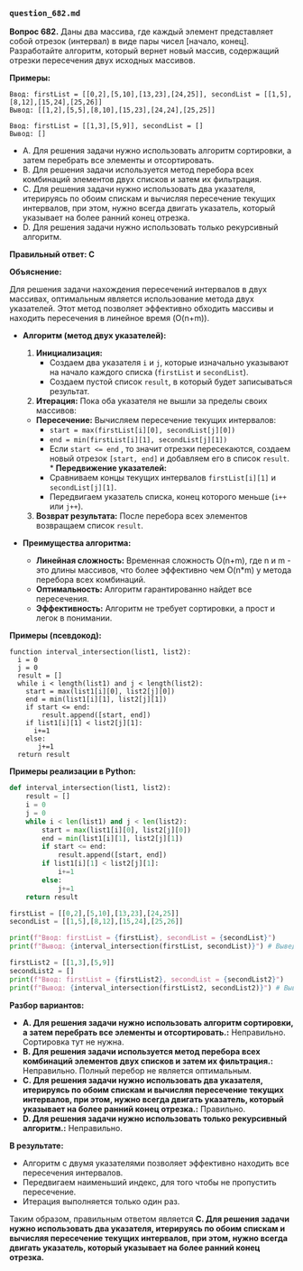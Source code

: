 ### `question_682.md`

**Вопрос 682.** Даны два массива, где каждый элемент представляет собой отрезок (интервал) в виде пары чисел [начало, конец]. Разработайте алгоритм, который вернет новый массив, содержащий отрезки пересечения двух исходных массивов.

**Примеры:**
```
Ввод: firstList = [[0,2],[5,10],[13,23],[24,25]], secondList = [[1,5],[8,12],[15,24],[25,26]]
Вывод: [[1,2],[5,5],[8,10],[15,23],[24,24],[25,25]]

Ввод: firstList = [[1,3],[5,9]], secondList = []
Вывод: []
```

- A. Для решения задачи нужно использовать алгоритм сортировки, а затем перебрать все элементы и отсортировать.
- B.  Для решения задачи используется метод перебора всех комбинаций элементов двух списков и затем их фильтрация.
- C.  Для решения задачи нужно использовать два указателя, итерируясь по обоим спискам и вычисляя пересечение текущих интервалов, при этом, нужно всегда двигать указатель, который указывает на более ранний конец отрезка.
-  D. Для решения задачи нужно использовать только рекурсивный алгоритм.

**Правильный ответ: C**

**Объяснение:**

Для решения задачи нахождения пересечений интервалов в двух массивах, оптимальным является использование метода двух указателей. Этот метод позволяет эффективно обходить массивы и находить пересечения в линейное время (O(n+m)).

*   **Алгоритм (метод двух указателей):**
    1.  **Инициализация:**
          *   Создаем два указателя `i` и `j`,  которые изначально указывают на начало каждого списка (`firstList` и `secondList`).
        *   Создаем пустой список `result`, в который будет записываться результат.
    2.  **Итерация:** Пока оба указателя не вышли за пределы своих массивов:
       *  **Пересечение:** Вычисляем  пересечение  текущих интервалов:
           *  `start = max(firstList[i][0], secondList[j][0])`
           *  `end = min(firstList[i][1], secondList[j][1])`
          *  Если  `start <= end` , то значит отрезки пересекаются,  создаем новый отрезок `[start, end]` и добавляем его в список `result`.
        * **Передвижение указателей:**
            *   Сравниваем концы текущих интервалов `firstList[i][1]` и `secondList[j][1]`.
             *  Передвигаем указатель списка, конец которого меньше (`i++` или `j++`).
    3.  **Возврат результата:**  После перебора всех элементов  возвращаем список `result`.

*  **Преимущества алгоритма:**
    * **Линейная сложность:** Временная сложность O(n+m), где n и m - это длины массивов, что более эффективно чем O(n\*m) у метода перебора всех комбинаций.
    *  **Оптимальность:** Алгоритм гарантированно найдет все пересечения.
     * **Эффективность:** Алгоритм не требует сортировки, а прост и легок в понимании.

**Примеры (псевдокод):**
```
function interval_intersection(list1, list2):
  i = 0
  j = 0
  result = []
  while i < length(list1) and j < length(list2):
    start = max(list1[i][0], list2[j][0])
    end = min(list1[i][1], list2[j][1])
    if start <= end:
        result.append([start, end])
    if list1[i][1] < list2[j][1]:
      i+=1
    else:
       j+=1
  return result
```
**Примеры реализации в Python:**
```python
def interval_intersection(list1, list2):
    result = []
    i = 0
    j = 0
    while i < len(list1) and j < len(list2):
        start = max(list1[i][0], list2[j][0])
        end = min(list1[i][1], list2[j][1])
        if start <= end:
            result.append([start, end])
        if list1[i][1] < list2[j][1]:
            i+=1
        else:
            j+=1
    return result

firstList = [[0,2],[5,10],[13,23],[24,25]]
secondList = [[1,5],[8,12],[15,24],[25,26]]

print(f"Ввод: firstList = {firstList}, secondList = {secondList}")
print(f"Вывод: {interval_intersection(firstList, secondList)}") # Выведет: Вывод: [[1, 2], [5, 5], [8, 10], [15, 23], [24, 24], [25, 25]]

firstList2 = [[1,3],[5,9]]
secondList2 = []
print(f"Ввод: firstList = {firstList2}, secondList = {secondList2}")
print(f"Вывод: {interval_intersection(firstList2, secondList2)}") # Выведет: Вывод: []
```

**Разбор вариантов:**
*   **A. Для решения задачи нужно использовать алгоритм сортировки, а затем перебрать все элементы и отсортировать.:** Неправильно. Сортировка тут не нужна.
*   **B.  Для решения задачи используется метод перебора всех комбинаций элементов двух списков и затем их фильтрация.:** Неправильно. Полный перебор  не является оптимальным.
*   **C. Для решения задачи нужно использовать два указателя, итерируясь по обоим спискам и вычисляя пересечение текущих интервалов, при этом, нужно всегда двигать указатель, который указывает на более ранний конец отрезка.:** Правильно.
*   **D. Для решения задачи нужно использовать только рекурсивный алгоритм.:** Неправильно.

**В результате:**
*  Алгоритм с двумя указателями позволяет эффективно находить все пересечения  интервалов.
*  Передвигаем наименьший индекс, для того чтобы не пропустить  пересечение.
*   Итерация выполняется только один раз.

Таким образом, правильным ответом является **C. Для решения задачи нужно использовать два указателя, итерируясь по обоим спискам и вычисляя пересечение текущих интервалов, при этом, нужно всегда двигать указатель, который указывает на более ранний конец отрезка.**
